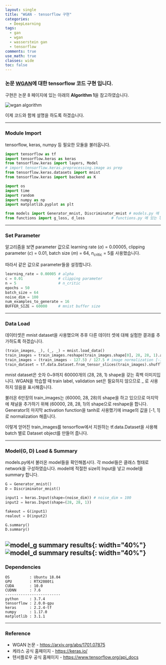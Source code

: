 ```yaml
---
layout: single
title: "WGAN - tensorflow 구현"
categories:
  - DeepLearning
tags:
  - gan
  - wgan
  - wasserstein gan
  - tensorflow
comments: true
use_math: true
classes: wide
toc: false
---
```

### 논문 [WGAN](https://arxiv.org/abs/1701.07875)에 대한 tensorflow 코드 구현 입니다.

구현은 논문 8 페이지에 있는 아래의 **Algorithm 1**을 참고하였습니다.

![wgan algorithm](/assets/images/wgan_algo.PNG)

이제 코드와 함께 설명을 하도록 하겠습니다.

---
### Module Import
tensorflow, keras, numpy 등 필요한 모듈을 불러옵니다.

```python
import tensorflow as tf
import tensorflow.keras as keras
from tensorflow.keras import layers, Model
# import tensorflow.keras.preprocessing.image as prep 
from tensorflow.keras.datasets import mnist
from tensorflow.keras import backend as K

import os
import time
import random
import numpy as np
import matplotlib.pyplot as plt

from models import Generator_mnist, Discriminator_mnist # models.py 에 있는 model(G, D) load
from functions import g_loss, d_loss            # functions.py 에 있는 loss functions load
```
---
### Set Parameter
알고리즘을 보면 parameter 값으로 learning rate ($\alpha$) = 0.00005, clipping parameter ($c$) = 0.01, batch size ($m$) = 64, $n$<sub>critic</sub> = 5를 사용했습니다.

따라서 같은 값으로 parameter들을 설정합니다.
```python
learning_rate = 0.00005 # alpha
c = 0.01                # clipping parameter
n = 5                   # n_critic
epochs = 50
batch_size = 64
noise_dim = 100
num_examples_to_generate = 16
BUFFER_SIZE = 60000     # mnist buffer size
```
---
### Data Load
데이터셋은 mnist dataset을 사용했으며 추후 다른 데이터 셋에 대해 실험한 결과를 추가하도록 하겠습니다. 

```python
(train_images, _), (_, _) = mnist.load_data()
train_images = train_images.reshape(train_images.shape[0], 28, 28, 1).astype('float32')
train_images = (train_images - 127.5) / 127.5 # image normalization [-1, 1]
train_dataset = tf.data.Dataset.from_tensor_slices(train_images).shuffle(BUFFER_SIZE).batch(batch_size)
```
mnist dataset은 숫자 0~9까지 60000개의 (28, 28, 1) shape을 갖는 흑백 이미지입니다. WGAN을 학습할 때 train label, validation set은 필요하지 않으므로 _ 로 사용하지 않음을 표시해줍니다.

불러온 6만장의 train_images는 (60000, 28, 28)의 shape을 하고 있으므로 마지막에 채널을 추가하기 위해 (60000, 28, 28, 1)의 shape으로 reshape을 합니다.
Generator의 마지막 activation function을 tanh로 사용했기에 image의 값을 [-1, 1]로 normalization 해줍니다. 

이렇게 얻어진 train_images를 tensorflow에서 지원하는 tf.data.Dataset을 사용해 batch 별로 Dataset object를 만들어 줍니다.

---
### Model(G, D) Load & Summary
models.py에서 불러온 model들을 확인해봅시다. 각 model들은 클래스 형태로 network을 구성하였습니다. model에 적절한 size의 Input을 넣고 model을 summary 합니다.

```python
G = Generator_mnist()
D = Discriminator_mnist()

input1 = keras.Input(shape=(noise_dim)) # noise_dim = 100
input2 = keras.Input(shape=(28, 28, 1))

fakeout = G(input1)
realout = D(input2)

G.summary()
D.summary()
```
![model_g summary results](/assets/images/g_summary.PNG){: width="40%"} ![model_d summary results](/assets/images/d_summary.PNG){: width="40%"}
---
### Dependencies
```
OS         : Ubuntu 18.04
GPU        : RTX2080ti
CUDA       : 10.0
CUDNN      : 7.6
-------------------------
python     : 3.7.4
tensorflow : 2.0.0-gpu
keras      : 2.2.4-tf
numpy      : 1.17.0
matplotlib : 3.1.1
```
---
### Reference
- WGAN 논문 - <https://arxiv.org/abs/1701.07875>
- 케라스 공식 홈페이지 - <https://keras.io/>
- 텐서플로우 공식 홈페이지 - <https://www.tensorflow.org/api_docs>
